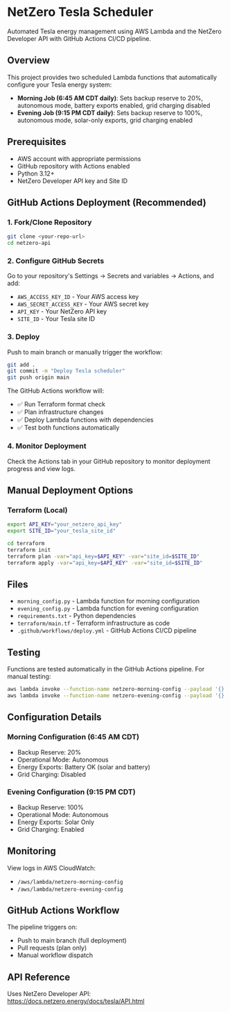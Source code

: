 # NetZero Tesla Scheduler

Automated Tesla energy management using AWS Lambda and the NetZero Developer API with GitHub Actions CI/CD pipeline.

## Overview

This project provides two scheduled Lambda functions that automatically configure your Tesla energy system:

- **Morning Job (6:45 AM CDT daily)**: Sets backup reserve to 20%, autonomous mode, battery exports enabled, grid charging disabled
- **Evening Job (9:15 PM CDT daily)**: Sets backup reserve to 100%, autonomous mode, solar-only exports, grid charging enabled

## Prerequisites

- AWS account with appropriate permissions
- GitHub repository with Actions enabled
- Python 3.12+
- NetZero Developer API key and Site ID

## GitHub Actions Deployment (Recommended)

### 1. Fork/Clone Repository

```bash
git clone <your-repo-url>
cd netzero-api
```

### 2. Configure GitHub Secrets

Go to your repository's Settings → Secrets and variables → Actions, and add:

- `AWS_ACCESS_KEY_ID` - Your AWS access key
- `AWS_SECRET_ACCESS_KEY` - Your AWS secret key  
- `API_KEY` - Your NetZero API key
- `SITE_ID` - Your Tesla site ID

### 3. Deploy

Push to main branch or manually trigger the workflow:

```bash
git add .
git commit -m "Deploy Tesla scheduler"
git push origin main
```

The GitHub Actions workflow will:
- ✅ Run Terraform format check
- ✅ Plan infrastructure changes
- ✅ Deploy Lambda functions with dependencies
- ✅ Test both functions automatically

### 4. Monitor Deployment

Check the Actions tab in your GitHub repository to monitor deployment progress and view logs.

## Manual Deployment Options

### Terraform (Local)

```bash
export API_KEY="your_netzero_api_key"
export SITE_ID="your_tesla_site_id"

cd terraform
terraform init
terraform plan -var="api_key=$API_KEY" -var="site_id=$SITE_ID"
terraform apply -var="api_key=$API_KEY" -var="site_id=$SITE_ID"
```


## Files

- `morning_config.py` - Lambda function for morning configuration
- `evening_config.py` - Lambda function for evening configuration  
- `requirements.txt` - Python dependencies
- `terraform/main.tf` - Terraform infrastructure as code
- `.github/workflows/deploy.yml` - GitHub Actions CI/CD pipeline

## Testing

Functions are tested automatically in the GitHub Actions pipeline. For manual testing:

```bash
aws lambda invoke --function-name netzero-morning-config --payload '{}' response.json
aws lambda invoke --function-name netzero-evening-config --payload '{}' response.json
```

## Configuration Details

### Morning Configuration (6:45 AM CDT)
- Backup Reserve: 20%
- Operational Mode: Autonomous
- Energy Exports: Battery OK (solar and battery)
- Grid Charging: Disabled

### Evening Configuration (9:15 PM CDT)
- Backup Reserve: 100%
- Operational Mode: Autonomous  
- Energy Exports: Solar Only
- Grid Charging: Enabled

## Monitoring

View logs in AWS CloudWatch:
- `/aws/lambda/netzero-morning-config`
- `/aws/lambda/netzero-evening-config`

## GitHub Actions Workflow

The pipeline triggers on:
- Push to main branch (full deployment)
- Pull requests (plan only)
- Manual workflow dispatch

## API Reference

Uses NetZero Developer API: https://docs.netzero.energy/docs/tesla/API.html